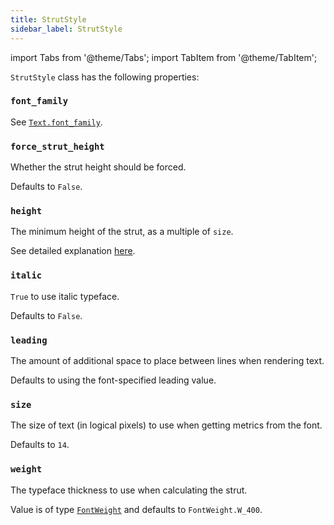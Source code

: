 ```yaml
---
title: StrutStyle
sidebar_label: StrutStyle
---
```

import Tabs from '@theme/Tabs';
import TabItem from '@theme/TabItem';

`StrutStyle` class has the following properties: 

### `font_family`

See [`Text.font_family`](/docs/controls/text#font_family).

### `force_strut_height`

Whether the strut height should be forced.

Defaults to `False`.

### `height`

The minimum height of the strut, as a multiple of `size`.

See detailed explanation [here](https://api.flutter.dev/flutter/painting/StrutStyle/height.html).

### `italic`

`True` to use italic typeface.

Defaults to `False`.

### `leading`

The amount of additional space to place between lines when rendering text.

Defaults to using the font-specified leading value.

### `size`

The size of text (in logical pixels) to use when getting metrics from the font.

Defaults to `14`.

### `weight`

The typeface thickness to use when calculating the strut.

Value is of type [`FontWeight`](/docs/reference/types/fontweight) and defaults to `FontWeight.W_400`.